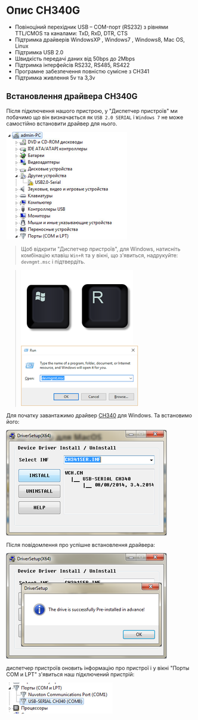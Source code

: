 **Опис CH340G**
=========

* Повіноціний перехідник USB – COM-порт (RS232) з рівнями TTL/CMOS та каналами: TxD, RxD, DTR, CTS
* Підтримка драйверів WindowsXP , Windows7 , Windows8, Mac OS,  Linux
* Підтримка USB 2.0
* Швидкість передачі даних від 50bps до 2Mbps
* Підтримка інтерфейсів RS232, RS485, RS422
* Програмне забезпечення повністю сумісне з CH341
* Підтримка живлення 5v та 3,3v


## Встановлення драйвера CH340G

Після підключення нашого пристрою, у "Диспетчер пристроїв" ми побачимо що він визначається як `USB 2.0 SERIAL` і `Windows 7` не може самостійно встановити драйвер для нього.

![Device Manager](CH340/USB2.0-Serial.jpg)

> Щоб відкрити "Диспетчер пристроїв", для Windows, натисніть комбінацію клавіш `Win+R` та у вікні, що з'явиться, надрукуйте: `devmgmt.msc` і підтвердіть.

> ![Win+R](CH340/Win+R.png)
> ![Run](CH340/Device_manager.png)

Для початку завантажимо драйвер [CH340](CH340/CH34x_Install_Windows_v3_4.zip) для Windows.
Та встановимо його:

![Встановлення](CH340/CH341SER.png)

Після повідомлення про успішне встановлення драйвера:

![USB-SERIAL CH340](CH340/drive_successfully.png)

диспетчер пристроїв оновить інформацію про пристрої і у вікні "Порты COM и LPT" з'явиться наш підключений пристрій:

![USB-SERIAL CH340](CH340/USB-SERIAL_CH340.jpg)